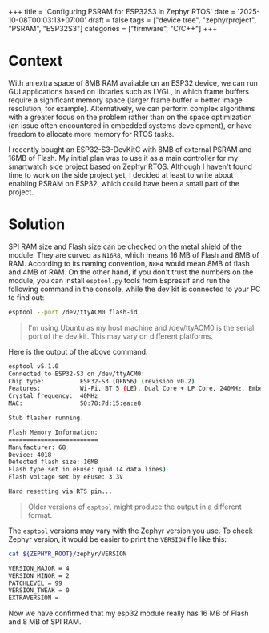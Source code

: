 +++
title = 'Configuring PSRAM for ESP32S3 in Zephyr RTOS'
date = '2025-10-08T00:03:13+07:00'
draft = false
tags = ["device tree", "zephyrproject", "PSRAM", "ESP32S3"]
categories = ["firmware", "C/C++"]
+++

## <!--more-->

# Context

With an extra space of 8MB RAM available on an ESP32 device, we can run GUI applications based on libraries such as LVGL, in which frame buffers require a significant memory space (larger frame buffer = better image resolution, for example).
Alternatively, we can perform complex algorithms with a greater focus on the problem rather than on the space optimization (an issue often encountered in embedded systems development), or have freedom to allocate more memory for RTOS tasks.

I recently bought an ESP32-S3-DevKitC with 8MB of external PSRAM and 16MB of Flash.
My initial plan was to use it as a main controller for my smartwatch side project based on Zephyr RTOS.
Although I haven't found time to work on the side project yet, I decided at least to write about enabling PSRAM on ESP32, which could have been a small part of the project.

# Solution

SPI RAM size and Flash size can be checked on the metal shield of the module. They are curved as `N16R8`, which means 16 MB of Flash and 8MB of RAM. According to its naming convention, `N8R4` would mean 8MB of flash and 4MB of RAM.
On the other hand, if you don't trust the numbers on the module, you can install `esptool.py` tools from Espressif and run the following command in the console, while the dev kit is connected to your PC to find out:

```bash
esptool --port /dev/ttyACM0 flash-id
```

> I'm using Ubuntu as my host machine and /dev/ttyACM0 is the serial port of the dev kit. This may vary on different platforms.

Here is the output of the above command:

```bash
esptool v5.1.0
Connected to ESP32-S3 on /dev/ttyACM0:
Chip type:          ESP32-S3 (QFN56) (revision v0.2)
Features:           Wi-Fi, BT 5 (LE), Dual Core + LP Core, 240MHz, Embedded PSRAM 8MB (AP_3v3)
Crystal frequency:  40MHz
MAC:                50:78:7d:15:ea:e8

Stub flasher running.

Flash Memory Information:
=========================
Manufacturer: 68
Device: 4018
Detected flash size: 16MB
Flash type set in eFuse: quad (4 data lines)
Flash voltage set by eFuse: 3.3V

Hard resetting via RTS pin...
```

> Older versions of `esptool` might produce the output in a different format.

The `esptool` versions may vary with the Zephyr version you use. To check Zephyr version, it would be easier to print the `VERSION` file like this:

```bash
cat ${ZEPHYR_ROOT}/zephyr/VERSION

VERSION_MAJOR = 4
VERSION_MINOR = 2
PATCHLEVEL = 99
VERSION_TWEAK = 0
EXTRAVERSION =
```

Now we have confirmed that my esp32 module really has 16 MB of Flash and 8 MB of SPI RAM.
